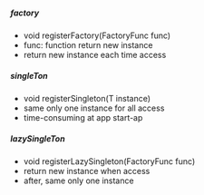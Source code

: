 ##### factory
- void registerFactory<T>(FactoryFunc<T> func)
- func: function return new instance
- return new instance each time access

##### singleTon
- void registerSingleton<T>(T instance)
- same only one instance for all access
- time-consuming at app start-ap

##### lazySingleTon
- void registerLazySingleton<T>(FactoryFunc<T> func)
- return new instance when access
- after, same only one instance

